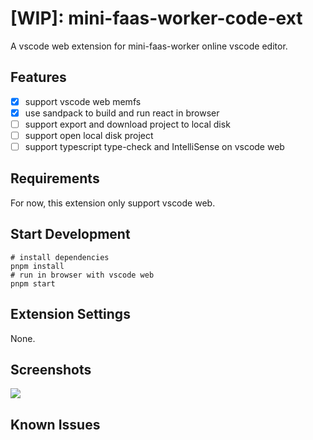 # [WIP]: mini-faas-worker-code-ext

A vscode web extension for mini-faas-worker online vscode editor.

## Features

* [x] support vscode web memfs
* [x] use sandpack to build and run react in browser
* [ ] support export and download project to local disk
* [ ] support open local disk project
* [ ] support typescript type-check and IntelliSense on vscode web

## Requirements
For now, this extension only support vscode web.

## Start Development
```shell
# install dependencies
pnpm install
# run in browser with vscode web
pnpm start
```

## Extension Settings
None.

## Screenshots
![](https://lilong7676-picture.oss-cn-hangzhou.aliyuncs.com/img/202403221520778.png)

## Known Issues


<!-- ## Release Notes

--- -->
